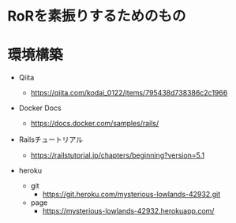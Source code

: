 # RoRを素振りするためのもの



# 環境構築

- Qiita
    - https://qiita.com/kodai_0122/items/795438d738386c2c1966
- Docker Docs
    - https://docs.docker.com/samples/rails/
- Railsチュートリアル
    - https://railstutorial.jp/chapters/beginning?version=5.1



- heroku
    - git
        - https://git.heroku.com/mysterious-lowlands-42932.git
    - page
        - https://mysterious-lowlands-42932.herokuapp.com/